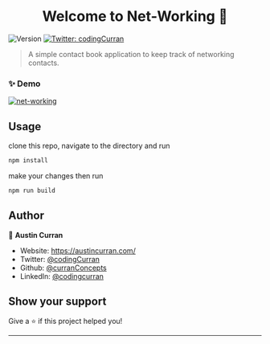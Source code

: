 <h1 align="center">Welcome to Net-Working 👋</h1>
<p>
  <img alt="Version" src="https://img.shields.io/badge/version-1.0-blue.svg?cacheSeconds=2592000" />
  <a href="https://twitter.com/codingCurran" target="_blank">
    <img alt="Twitter: codingCurran" src="https://img.shields.io/twitter/follow/codingCurran.svg?style=social" />
  </a>
</p>

> A simple contact book application to keep track of networking contacts.

### ✨ Demo

<a target="_blank" href="#">
            <img src="https://s11.gifyu.com/images/S4EVz.gif" alt="net-working"/>
</a>

## Usage

clone this repo, navigate to the directory and run
```sh
npm install  
```
make your changes then run
```sh
npm run build
``` 

## Author

👤 **Austin Curran**

* Website: 	https://austincurran.com/
* Twitter: [@codingCurran](https://twitter.com/codingCurran)
* Github: [@curranConcepts](https://github.com/curranConcepts)
* LinkedIn: [@codingcurran](https://linkedin.com/in/codingcurran)

## Show your support

Give a ⭐️ if this project helped you!

***
